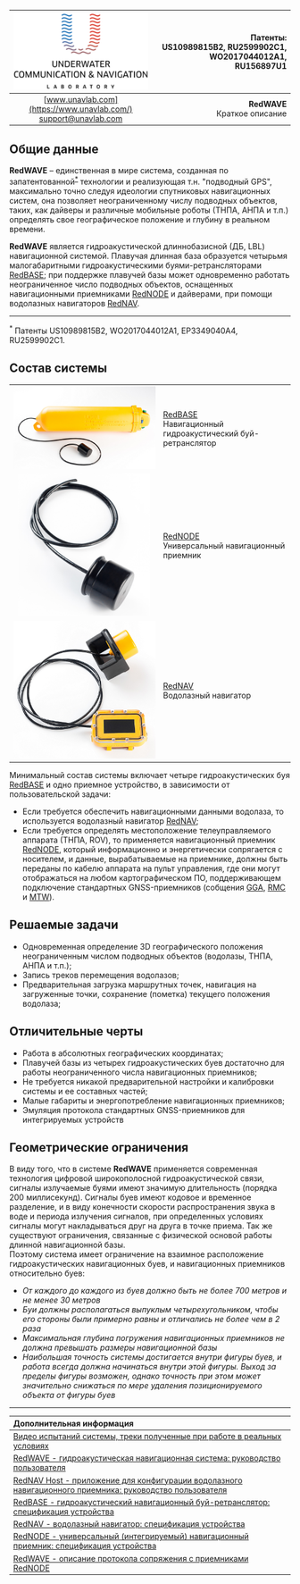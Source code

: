 | ![logo](/documentation/sm_logo.png) | Патенты: <br/> US10989815B2, RU2599902C1, WO2017044012A1, <br/> RU156897U1 |
| :---: | ---: |
| [www.unavlab.com](https://www.unavlab.com/) <br/> [support@unavlab.com](mailto:support@unavlab.com) | **RedWAVE**<br/> Краткое описание |

<div style="page-break-after: always;"></div>

## Общие данные
**RedWAVE** – единственная в мире система, созданная по запатентованной<sup>[*](#footnote_a1)</sup> технологии и реализующая т.н. "подводный GPS", максимально точно следуя идеологии спутниковых навигационных 
систем, она позволяет неограниченному числу подводных объектов, таких, как дайверы и различные мобильные роботы (ТНПА, АНПА и т.п.) определять 
свое географическое положение и глубину в реальном времени.

**RedWAVE** является гидроакустической длиннобазисной (ДБ, LBL) навигационной системой. Плавучая длинная база образуется четырьмя малогабаритными 
гидроакустическими буями-ретрансляторами [RedBASE](RedBASE_Specification_ru.md); при поддержке плавучей базы может одновременно работать 
неограниченное число подводных объектов, оснащенных навигационными приемниками [RedNODE](RedNODE_Specification_ru.md) и дайверами, при помощи водолазных навигаторов [RedNAV](RedNAV_Specification_ru.md).

_________
<a name="footnote_a1"><sup>*</sup></a> Патенты US10989815B2, WO2017044012A1, EP3349040A4, RU2599902C1.  

<div style="page-break-after: always;"></div>

## Состав системы

|  |  |
| :---: | :--- |
| ![RedBASE](/documentation/def_redbase_yellow.png) | [RedBASE](RedBASE_Specification_ru.md) <br/> Навигационный гидроакустический буй-ретранслятор |
| ![RedNODE](/documentation/def_modem_black.png) | [RedNODE](RedNODE_Specification_ru.md) <br/> Универсальный навигационный приемник |
| ![RedNAV](/documentation/def_rednav_yellow.png) | [RedNAV](RedNAV_Specification_ru.md) <br/> Водолазный навигатор |

Минимальный состав системы включает четыре гидроакустических буя [RedBASE](RedBASE_Specification_ru.md) и одно приемное устройство, в зависимости от пользовательской задачи:
* Если требуется обеспечить навигационными данными водолаза, то используется водолазный навигатор [RedNAV](RedNAV_Specification_ru.md);
* Если требуется определять местоположение телеуправляемого аппарата (ТНПА, ROV), то применяется навигационный приемник [RedNODE](RedNODE_Specification_ru.md), который информационно и энергетически сопрягается с носителем, и данные, вырабатываемые на приемнике, должны быть переданы по кабелю аппарата на пульт управления, где они могут отображаться на любом картографическом ПО, поддерживающем подключение стандартных GNSS-приемников (собщения [GGA](RedWAVE_Protocol_Specification_ru.md#211-gga), [RMC](RedWAVE_Protocol_Specification_ru.md#212-rmc) и [MTW](RedWAVE_Protocol_Specification_ru.md#213-mtw)).

<div style="page-break-after: always;"></div>

## Решаемые задачи
* Одновременная определение 3D географического положения неограниченным числом подводных объектов (водолазы, ТНПА, АНПА и т.п.);
* Запись треков перемещения водолазов;
* Предварительная загрузка маршрутных точек, навигация на загруженные точки, сохранение (пометка) текущего положения водолаза;

<div style="page-break-after: always;"></div>

## Отличительные черты
* Работа в абсолютных географических координатах;
* Плавучей базы из четырех гидроакустических буев достаточно для работы неограниченного числа навигационных приемников;
* Не требуется никакой предварительной настройки и калибровки системы и ее составных частей;
* Малые габариты и энергопотребление навигационных приемников;
* Эмуляция протокола стандартных GNSS-приемников для интегрируемых устройств

<div style="page-break-after: always;"></div>

## Геометрические ограничения
В виду того, что в системе **RedWAVE** применяется современная технология цифровой широкополосной гидроакустической связи, сигналы излучаемые буями имеют значимую длительность (порядка 200 миллисекунд). Сигналы буев имеют кодовое и временное разделение, и в виду конечности скорости распространения звука в воде и периода излучения сигналов, при определенных условиях сигналы могут накладываться друг на друга в точке приема. Так же существуют ограничения, связанные с физической основой работы длинной навигационной базы.  
Поэтому система имеет ограничение на взаимное расположение гидроакустических навигационных буев, и навигационных приемников относительно буев:  
* _От каждого до каждого из буев должно быть не более 700 метров и не менее 30 метров_
* _Буи должны располагаться выпуклым четырехугольником, чтобы его стороны были примерно равны и отличались не более чем в 2 раза_
* _Максимальная глубина погружения навигационных приемников не должна превышать размеры навигационной базы_
* _Наибольшая точность системы достигается внутри фигуры буев, и работа всегда должна начинаться внутри этой фигуры. Выход за пределы фигуры возможен, однако точность при этом может значительно снижаться по мере удаления позиционируемого объекта от фигуры буев_

<div style="page-break-after: always;"></div>

_________  

| **Дополнительная информация** |
| :--- |
| [Видео испытаний системы, треки полученные при работе в реальных условиях](media.md) |
| [RedWAVE - гидроакустическая навигационная система: руководство пользователя](/documentation/RU/RedWAVE/RedWAVE_Users_Manual_ru.md) |
| [RedNAV Host - приложение для конфигурации водолазного навигационного приемника: руководство пользователя](/documentation/RU/RedWAVE/RedNAV_Host_Users_Manual_ru.md) |
| [RedBASE - гидроакустический навигационный буй-ретранслятор: спецификация устройства](RedBASE_Specification_ru.md) |
| [RedNAV - водолазный навигатор: спецификация устройства](RedNAV_Specification_ru.md) |
| [RedNODE - универсальный (интегрируемый) навигационный приемник: спецификация устройства](RedNODE_Specification_ru.md) |
| [RedWAVE - описание протокола сопряжения с приемниками RedNODE](RedWAVE_Protocol_Specification_ru.html) |
